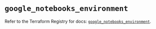 # `google_notebooks_environment`

Refer to the Terraform Registry for docs: [`google_notebooks_environment`](https://registry.terraform.io/providers/hashicorp/google/6.46.0/docs/resources/notebooks_environment).
